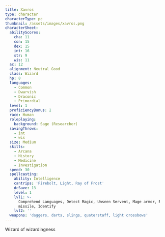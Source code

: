 ```yaml
---
title: Xavros
type: character
characterType: pc
thumbnail: /assets/images/xavros.png
characterSheet:
  abilityScores:
    cha: 11
    con: 15
    dex: 15
    int: 16
    str: 9
    wis: 11
  ac: 12
  alignment: Neutral Good
  class: Wizard
  hp: 8
  languages:
    - Common
    - Dwarvish
    - Draconic
    - Primordial
  level: 1
  proficiencyBonus: 2
  race: Human
  roleplaying:
    background: Sage (Researcher)
  savingThrows:
    - int
    - wis
  size: Medium
  skills:
    - Arcana
    - History
    - Medicine
    - Investigation
  speed: 30
  spellcasting:
    ability: Intelligence
    cantrips: 'Firebolt, Light, Ray of Frost'
    dcSave: 13
    level: 1
    lvl1: >-
      Comprehend Languages, Detect Magic, Unseen Servent, Mage armor, Magic
      missile, Identify
    lvl2: ''
  weapons: 'daggers, darts, slings, quaterstaff, light crossbows'
---
```

Wizard of wizardingness

